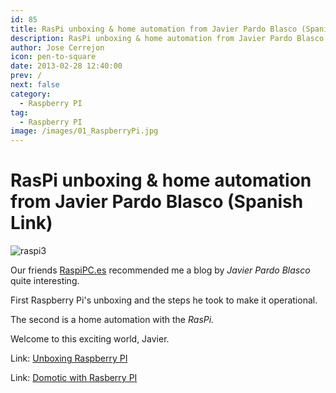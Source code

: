 ```yaml
---
id: 85
title: RasPi unboxing & home automation from Javier Pardo Blasco (Spanish Link)
description: RasPi unboxing & home automation from Javier Pardo Blasco (Spanish Link)
author: Jose Cerrejon
icon: pen-to-square
date: 2013-02-28 12:40:00
prev: /
next: false
category:
  - Raspberry PI
tag:
  - Raspberry PI
image: /images/01_RaspberryPi.jpg
---
```


# RasPi unboxing & home automation from Javier Pardo Blasco (Spanish Link)

![raspi3](/images/01_RaspberryPi.jpg)

Our friends [RaspiPC.es](http://raspipc.es) recommended me a blog by *Javier Pardo Blasco* quite interesting.

First Raspberry Pi's unboxing and the steps he took to make it operational.

The second is a home automation with the *RasPi.*

Welcome to this exciting world, Javier.

Link: [Unboxing Raspberry PI](http://jpardobl.com/2013/02/20/abriendo-mi-rasberry-pi/)

Link: [Domotic with Rasberry PI](http://jpardobl.com/2013/02/25/domotica-con-la-rasberry-pi/)